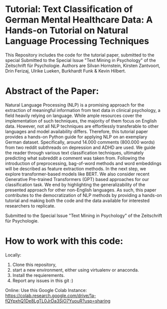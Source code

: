 # Tutorial: Text Classification of German Mental Healthcare Data: A Hands-on Tutorial on Natural Language Processing Techniques
This Repository includes the code for the tutorial paper, submitted to the special Submitted to the Special Issue "Text Mining in Psychology" of the Zeitschrift für Psychologie.
Authors are Silvan Hornstein, Kirsten Zantvoort, Drin Ferizaj, Ulrike Lueken, Burkhardt Funk & Kevin Hilbert.

# Abstract of the Paper:
Natural Language Processing (NLP) is a promising approach for the extraction of meaningful information from text data in clinical psychology, a field heavily relying on language. While ample resources cover the implementation of such techniques, the majority of them focus on English data. However, not all NLP techniques are effortlessly transferable to other languages and model availability differs. Therefore, this tutorial paper provides a hands-on Python guide for applying NLP on an exemplary German dataset. Specifically, around 14.000 comments (800.000 words) from two reddit subthreads on depression and ADHD are used. We guide the reader through various text classification techniques, ultimately predicting what subreddit a comment was taken from. Following the introduction of preprocessing, bag-of-word methods and word embeddings will be described as feature extraction methods. In the next step, we explore transformer-based models like BERT. We also consider recent Generative Pre-trained Transformers (GPT) based approaches for our classification task. We end by highlighting the generalizability of the presented approach for other non-English languages. As such, this paper contributes to the democratization of NLP methods by providing a hands-on tutorial and making both the code and the data available for interested researchers to replicate.

Submitted to the Special Issue "Text Mining in Psychology" of the Zeitschrift für Psychologie.

# How to work with this code:
Locally: 
1. Clone this repository,
2. start a new environment, either using virtualenv or anaconda.
3. Install the requierements.
4. Report any issues in this git :)

Online:
Use this Google Colab Instance: https://colab.research.google.com/drive/1a-fQYpxhQ1De8LgTL0JrDa3SjO7YuouR?usp=sharing
